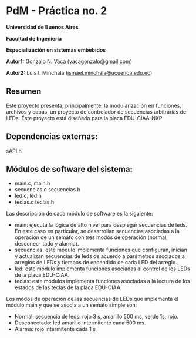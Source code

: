 # **PdM - Práctica no. 2**

**Universidad de Buenos Aires**

**Facultad de Ingeniería**

**Especialización en sistemas embebidos**

**Autor1:** Gonzalo N. Vaca (vacagonzalo@gmail.com)

**Autor2:** Luis I. Minchala (ismael.minchala@ucuenca.edu.ec) 


## Resumen

Este proyecto presenta, principalmente, la modularización en funciones, 
archivos y capas, un proyecto de controlador de secuencias arbitrarias de LEDs. 
Este proyecto está diseñado para la placa EDU-CIAA-NXP.


## Dependencias externas:
sAPI.h


## Módulos de software del sistema:
 - main.c, main.h
 - secuencias.c secuencias.h
 - led.c, led.h
 - teclas.c teclas.h

Las descripción de cada módulo de software es la siguiente:
 - main: ejecuta la lógica de alto nivel para desplegar secuencias de leds. En
         este caso en particular, se desarrollan secuencias asociadas a la 
         operación de un semáfo con tres modos de operación (normal, desconec-
         tado y alarma).
 - secuencias: este módulo implementa funciones que configuran, inician y 
               actualizan secuencias de leds de acuerdo a parámetros asociados
               a arreglos de LEDs y tiempos de encendido de cada LED del 
               arreglo.
 - led: este módulo implementa funciones asociadas al control de los LEDs de
        la placa EDU-CIAA.
 - teclas: este módulos implementa funciones asociadas a la lectura de los 
           estados de las teclas de la placa EDU-CIAA.

Los modos de operación de las secuencias de LEDs que implementa el módulo main
y que se asocia a un semáfo simple son:

 - Normal: secuencia de leds: rojo 3 s, amarillo 500 ms, verde 1s, rojo. 
 - Desconectado: led amarillo intermitente cada 500 ms.
 - Alarma: rojo intermitente cada 1 s
